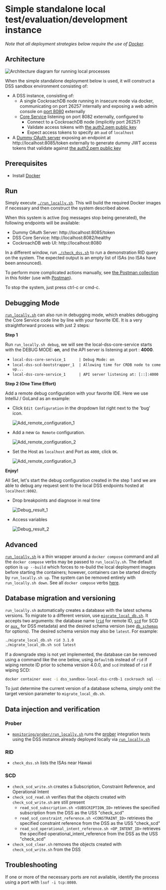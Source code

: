 # Simple standalone local test/evaluation/development instance

_Note that all deployment strategies below require the use of [Docker](https://docs.docker.com/v17.12/install/)._

## Architecture

![Architecture diagram for running local processes](../../assets/generated/run_locally_architecture.png)

When the simple standalone deployment below is used, it will construct a DSS
sandbox environment consisting of:
* A DSS instance, consisting of:
  * A single CockroachDB node running in insecure mode via docker, communicating
    on port 26257 internally and exposing a web admin console on [port
    8080](http://localhost:8080) externally
  * [Core Service](../../cmds/core-service) listening on port 8082 externally,
    configured to
    * Connect to a CockroachDB node (implicitly port 26257)
    * Validate access tokens with [the auth2.pem public
      key](../test-certs/auth2.pem)
    * Expect access tokens to specify an `aud` of `localhost`
* A [Dummy OAuth server](../../cmds/dummy-oauth) exposing an endpoint at
  http://localhost:8085/token externally to generate dummy JWT access tokens
  that validate against [the auth2.pem public key](../test-certs/auth2.pem)

## Prerequisites

* Install [Docker](https://docs.docker.com/v17.12/install/)

## Run

Simply execute [`./run_locally.sh`](run_locally.sh).  This will build the required
Docker images if necessary and then construct the system described above.

When this system is active (log messages stop being generated), the following
endpoints will be available:

* Dummy OAuth Server: http://localhost:8085/token
* DSS Core Service: http://localhost:8082/healthy
* CockroachDB web UI: http://localhost:8080

In a different window, run [`./check_dss.sh`](check_dss.sh) to run a
demonstration RID query on the system.  The expected output is an empty list of
ISAs (no ISAs have been announced).

To perform more complicated actions manually, see
[the Postman collection](postman_collection.json) in this folder (use with
[Postman](https://www.postman.com/downloads/)).

To stop the system, just press ctrl-c or cmd-c.

## Debugging Mode

[`run_locally.sh`](run_locally.sh) can also run in debugging mode, which enables
debugging the Core Service code line by line with your favorite IDE. It is a very
straightforward process with just 2 steps:

**Step 1**

Run `run_locally.sh debug`, we will see the local-dss-core-service starts with the
DEBUG MODE: **on**, and the API server is listening at port : **4000**.

-  `local-dss-core-service_1      | Debug Mode: on`
-  `local-dss-scd-bootstrapper_1  | Allowing time for CRDB node to come up...`
-  `local-dss-core-service_1      | API server listening at: [::]:4000`

**Step 2 (One Time Effort)**

Add a remote debug configuration with your favorite IDE. Here we use IntelliJ / GoLand
as an example:

- Click `Edit Configuration` in the dropdown list right next to the 'bug' icon.

    ![Add_remote_configuration_1](../../assets/debug/debug_add_remote_1.png)
- Add a new `Go Remote` configuration.

    ![Add_remote_configuration_2](../../assets/debug/debug_add_remote_2.png)
- Set the Host as `localhost` and Port as `4000`, click `OK`.

    ![Add_remote_configuration_3](../../assets/debug/debug_add_remote_3.png)

**Enjoy!**

All Set, let's start the debug configuration created in the step 1 and we are able
to debug any request sent to the local DSS endpoints hosted at `localhost:8082`.

- Drop breakpoints and diagnose in real time

    ![Debug_result_1](../../assets/debug/debug_result_1.png)

- Access variables

    ![Debug_result_2](../../assets/debug/debug_result_2.png)
## Advanced

[`run_locally.sh`](run_locally.sh) is a thin wrapper around a `docker compose`
command and all the `docker compose` verbs may be passed to `run_locally.sh`.
The default option is `up --build` which forces to re-build the local deployment images before starting the containers; however, containers can be started directly by `run_locally.sh up`.
The system can be removed entirely with `run_locally.sh down`.
See all `docker compose` verbs
[here](https://docs.docker.com/compose/reference/overview/).

## Database migration and versioning

`run_locally.sh` automatically creates a database with the latest schema
versions.  To migrate to a different version, use
[`migrate_local_db.sh`](migrate_local_db.sh).  It accepts two arguments: the
database name ([`rid`](../db_schemas/rid) for remote ID,
[`scd`](../db_schemas/rid) for SCD or [`aux_`](../db_schemas/aux_) for DSS metadata) and the desired schema version (see
[`db_schemas`](../db_schemas) for options).  The desired schema version
may also be `latest`.  For example:

```bash
./migrate_local_db.sh rid 3.1.0
./migrate_local_db.sh scd latest
```

If a downgrade step is not yet implemented, the database can be removed using a
command like the one below, using `defaultdb` instead of `rid` if wiping remote
ID prior to schema version 4.0.0, and `scd` instead of `rid` if wiping SCD:

```bash
docker container exec -i dss_sandbox-local-dss-crdb-1 cockroach sql --insecure <<< 'use postgres; drop database rid cascade;'
```

To just determine the current version of a database schema, simply omit the
target version parameter to `migrate_local_db.sh`.

## Data injection and verification

### Prober

* [`monitoring/prober/run_locally.sh`](https://github.com/interuss/monitoring/blob/main/monitoring/prober/run_locally.sh) runs the [prober](https://github.com/interuss/monitoring/tree/main/monitoring/prober) integration tests using the DSS instance already deployed locally via [`run_locally.sh`](run_locally.sh)

### RID

* `check_dss.sh` lists the ISAs near Hawaii

### SCD

* `check_scd_write.sh` creates a Subscription, Constraint Reference, and Operational Intent
* `check_scd_read.sh` verifies that the objects created with `check_scd_write.sh` are still present
    * `read_scd_subscription.sh <SUBSCRIPTION_ID>` retrieves the specified subscription from the DSS as the USS "check_scd"
    * `read_scd_constraint_reference.sh <CONSTRAINT_ID>` retrieves the specified constraint reference from the DSS as the USS "check_scd"
    * `read_scd_operational_intent_reference.sh <OP_INTENT_ID>` retrieves the specified operational_intent_reference from the DSS as the USS "check_scd"
* `check_scd_clear.sh` removes the objects created with `check_scd_write.sh` from the DSS

## Troubleshooting

If one or more of the necessary ports are not available, identify the process
using a port with `lsof -i tcp:8080`.
